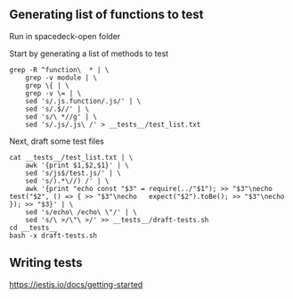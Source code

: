 ## Generating list of functions to test

Run in spacedeck-open folder

Start by generating a list of methods to test

```
grep -R ^function\  * | \
    grep -v module | \
    grep \{ | \
    grep -v \= | \
    sed 's/.js.function/.js/' | \
    sed 's/.$//' | \
    sed 's/\ *//g' | \
    sed 's/.js/.js\ /' > __tests__/test_list.txt
```

Next, draft some test files

```
cat __tests__/test_list.txt | \
    awk '{print $1,$2,$1}' | \
    sed 's/js$/test.js/' | \
    sed 's/).*\//) /' | \
    awk '{print "echo const "$3" = require(../"$1"); >> "$3"\necho test("$2", () => { >> "$3"\necho   expect("$2").toBe(); >> "$3"\necho }); >> "$3}' | \
    sed 's/echo\ /echo\ \"/' | \
    sed 's/\ >/\"\ >/' >> __tests__/draft-tests.sh
cd __tests__
bash -x draft-tests.sh
```
## Writing tests

https://jestjs.io/docs/getting-started
